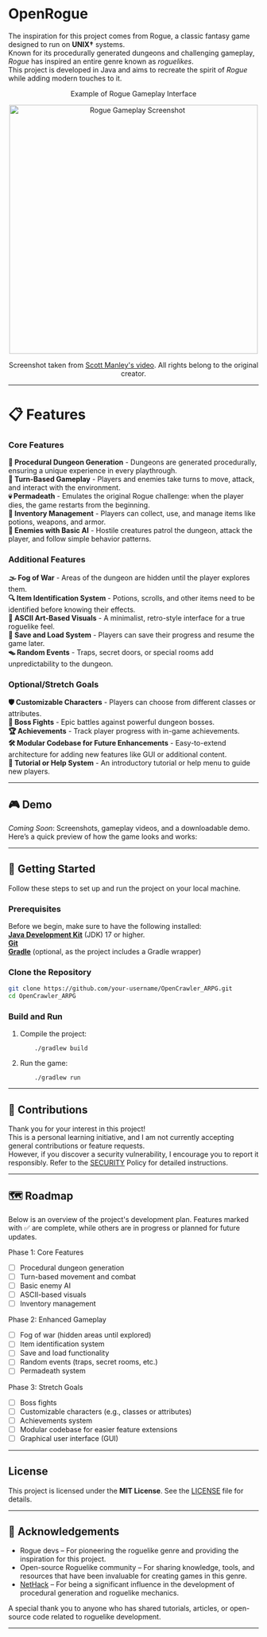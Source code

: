 # OpenRogue

The inspiration for this project comes from Rogue, a classic fantasy game designed to run on **UNIX†** systems. <br/>
Known for its procedurally generated dungeons and challenging gameplay, *Rogue* has inspired an entire genre known as *roguelikes*. <br/>
This project is developed in Java and aims to recreate the spirit of *Rogue* while adding modern touches to it.

<div align="center">
    <p>Example of Rogue Gameplay Interface</p>
    <img src=https://i.imgur.com/sbVzOS5.png alt="Rogue Gameplay Screenshot" width=500>
    <br/>
    <p>Screenshot taken from <a href="https://youtu.be/vxF1osPkplA?si=XVCeY96nbfbMWx8K" target="_blank">Scott Manley's video</a>.
    All rights belong to the original creator.</p>
</div>

---

# 📋 Features

### Core Features

**🏰 Procedural Dungeon Generation** - Dungeons are generated procedurally, ensuring a unique experience in every playthrough. <br/>
**🎲 Turn-Based Gameplay** - Players and enemies take turns to move, attack, and interact with the environment. <br/>
**💀 Permadeath** - Emulates the original Rogue challenge: when the player dies, the game restarts from the beginning. <br/>
**👜 Inventory Management** - Players can collect, use, and manage items like potions, weapons, and armor. <br/>
**👾 Enemies with Basic AI** - Hostile creatures patrol the dungeon, attack the player, and follow simple behavior patterns. <br/>

### Additional Features

**🌫️ Fog of War** - Areas of the dungeon are hidden until the player explores them. <br/>
**🔍 Item Identification System** - Potions, scrolls, and other items need to be identified before knowing their effects. <br/>
**🎨 ASCII Art-Based Visuals** - A minimalist, retro-style interface for a true roguelike feel. <br/>
**💾 Save and Load System** - Players can save their progress and resume the game later. <br/>
**🪤 Random Events** - Traps, secret doors, or special rooms add unpredictability to the dungeon. <br/>

### Optional/Stretch Goals

**🛡️ Customizable Characters** - Players can choose from different classes or attributes. <br/>
**🐉 Boss Fights** - Epic battles against powerful dungeon bosses. <br/>
**🏆 Achievements** - Track player progress with in-game achievements. <br/>
**🛠️ Modular Codebase for Future Enhancements** - Easy-to-extend architecture for adding new features like GUI or additional content. <br/>
**📖 Tutorial or Help System** - An introductory tutorial or help menu to guide new players. <br/>

---

## 🎮 Demo

*Coming Soon*: Screenshots, gameplay videos, and a downloadable demo.
Here’s a quick preview of how the game looks and works:

---

## 🚀 Getting Started

Follow these steps to set up and run the project on your local machine.

### Prerequisites

Before we begin, make sure to have the following installed: <br/>
[**Java Development Kit**](https://www.oracle.com/java/technologies/downloads/archive/) (JDK) 17 or higher. <br/>
[**Git**](https://git-scm.com/downloads) <br/>
[**Gradle**](https://gradle.org/install/) (optional, as the project includes a Gradle wrapper) <br/>

### Clone the Repository
```bash
git clone https://github.com/your-username/OpenCrawler_ARPG.git
cd OpenCrawler_ARPG
```

### Build and Run
1. Compile the project:
    ```
        ./gradlew build
    ```
2. Run the game:
    ```
        ./gradlew run
    ```

---

## 🤝 Contributions

Thank you for your interest in this project! <br/>
This is a personal learning initiative, and I am not currently accepting general contributions or feature requests. <br/>
However, if you discover a security vulnerability, I encourage you to report it responsibly. Refer to the [SECURITY](SECURITY) Policy for detailed instructions. <br/>

---

## 🗺️ Roadmap

Below is an overview of the project's development plan.
Features marked with ✅ are complete, while others are in progress or planned for future updates.

Phase 1: Core Features
- [ ] Procedural dungeon generation
- [ ] Turn-based movement and combat
- [ ] Basic enemy AI
- [ ] ASCII-based visuals
- [ ] Inventory management

Phase 2: Enhanced Gameplay
- [ ] Fog of war (hidden areas until explored)
- [ ] Item identification system
- [ ] Save and load functionality
- [ ] Random events (traps, secret rooms, etc.)
- [ ] Permadeath system

Phase 3: Stretch Goals
- [ ] Boss fights
- [ ] Customizable characters (e.g., classes or attributes)
- [ ] Achievements system
- [ ] Modular codebase for easier feature extensions
- [ ] Graphical user interface (GUI)

---

## License

This project is licensed under the **MIT License**. See the [LICENSE](LICENSE) file for details.

---

## 🙏 Acknowledgements

- Rogue devs – For pioneering the roguelike genre and providing the inspiration for this project.
- Open-source Roguelike community – For sharing knowledge, tools, and resources that have been invaluable for creating games in this genre.
- [NetHack](https://nethack.org/) – For being a significant influence in the development of procedural generation and roguelike mechanics.

A special thank you to anyone who has shared tutorials, articles, or open-source code related to roguelike development.

---
